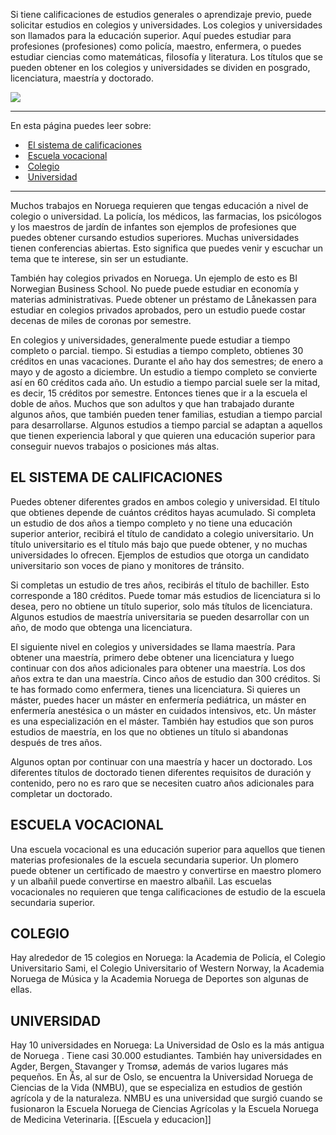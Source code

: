 Si tiene calificaciones de estudios generales o aprendizaje previo, puede solicitar estudios en colegios y universidades. Los colegios y universidades son llamados para la educación superior. Aquí puedes estudiar para profesiones (profesiones) como policía, maestro, enfermera, o puedes estudiar ciencias como matemáticas, filosofía y literatura. Los títulos que se pueden obtener en los colegios y universidades se dividen en posgrado, licenciatura, maestría y doctorado.

![](https://cdn.kursoria.no/pensum/elements/-_gbhnjm.jpg)

---

En esta página puedes leer sobre:

-    [El sistema de calificaciones](#el-sistema-de-calificaciones)
-    [Escuela vocacional](#escuela-vocacional)
-    [Colegio](#colegio)
-    [Universidad](#universidad)

---

Muchos trabajos en Noruega requieren que tengas educación a nivel de colegio o universidad. La policía, los médicos, las farmacias, los psicólogos y los maestros de jardín de infantes son ejemplos de profesiones que puedes obtener cursando estudios superiores. Muchas universidades tienen conferencias abiertas. Esto significa que puedes venir y escuchar un tema que te interese, sin ser un estudiante.

También hay colegios privados en Noruega. Un ejemplo de esto es BI Norwegian Business School. No puede puede estudiar en economía y materias administrativas. Puede obtener un préstamo de Lånekassen para estudiar en colegios privados aprobados, pero un estudio puede costar decenas de miles de coronas por semestre.

En colegios y universidades, generalmente puede estudiar a tiempo completo o parcial. tiempo. Si estudias a tiempo completo, obtienes 30 créditos en unas vacaciones. Durante el año hay dos semestres; de enero a mayo y de agosto a diciembre. Un estudio a tiempo completo se convierte así en 60 créditos cada año. Un estudio a tiempo parcial suele ser la mitad, es decir, 15 créditos por semestre. Entonces tienes que ir a la escuela el doble de años. Muchos que son adultos y que han trabajado durante algunos años, que también pueden tener familias, estudian a tiempo parcial para desarrollarse. Algunos estudios a tiempo parcial se adaptan a aquellos que tienen experiencia laboral y que quieren una educación superior para conseguir nuevos trabajos o posiciones más altas.

## EL SISTEMA DE CALIFICACIONES

Puedes obtener diferentes grados en ambos colegio y universidad. El título que obtienes depende de cuántos créditos hayas acumulado. Si completa un estudio de dos años a tiempo completo y no tiene una educación superior anterior, recibirá el título de candidato a colegio universitario. Un título universitario es el título más bajo que puede obtener, y no muchas universidades lo ofrecen. Ejemplos de estudios que otorga un candidato universitario son voces de piano y monitores de tránsito.

Si completas un estudio de tres años, recibirás el título de bachiller. Esto corresponde a 180 créditos. Puede tomar más estudios de licenciatura si lo desea, pero no obtiene un título superior, solo más títulos de licenciatura. Algunos estudios de maestría universitaria se pueden desarrollar con un año, de modo que obtenga una licenciatura.

El siguiente nivel en colegios y universidades se llama maestría. Para obtener una maestría, primero debe obtener una licenciatura y luego continuar con dos años adicionales para obtener una maestría. Los dos años extra te dan una maestría. Cinco años de estudio dan 300 créditos. Si te has formado como enfermera, tienes una licenciatura. Si quieres un máster, puedes hacer un máster en enfermería pediátrica, un máster en enfermería anestésica o un máster en cuidados intensivos, etc. Un máster es una especialización en el máster. También hay estudios que son puros estudios de maestría, en los que no obtienes un título si abandonas después de tres años.

Algunos optan por continuar con una maestría y hacer un doctorado. Los diferentes títulos de doctorado tienen diferentes requisitos de duración y contenido, pero no es raro que se necesiten cuatro años adicionales para completar un doctorado.

## ESCUELA VOCACIONAL

Una escuela vocacional es una educación superior para aquellos que tienen materias profesionales de la escuela secundaria superior. Un plomero puede obtener un certificado de maestro y convertirse en maestro plomero y un albañil puede convertirse en maestro albañil. Las escuelas vocacionales no requieren que tenga calificaciones de estudio de la escuela secundaria superior.

## COLEGIO

Hay alrededor de 15 colegios en Noruega: la Academia de Policía, el Colegio Universitario Sami, el Colegio Universitario of Western Norway, la Academia Noruega de Música y la Academia Noruega de Deportes son algunas de ellas.

## UNIVERSIDAD

Hay 10 universidades en Noruega: La Universidad de Oslo es la más antigua de Noruega . Tiene casi 30.000 estudiantes. También hay universidades en Agder, Bergen, Stavanger y Tromsø, además de varios lugares más pequeños. En Ås, al sur de Oslo, se encuentra la Universidad Noruega de Ciencias de la Vida (NMBU), que se especializa en estudios de gestión agrícola y de la naturaleza. NMBU es una universidad que surgió cuando se fusionaron la Escuela Noruega de Ciencias Agrícolas y la Escuela Noruega de Medicina Veterinaria.
[[Escuela y educacion]]